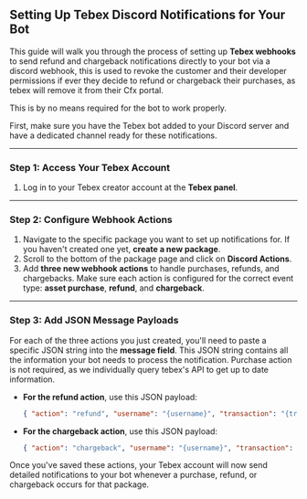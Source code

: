 ## Setting Up Tebex Discord Notifications for Your Bot

This guide will walk you through the process of setting up **Tebex webhooks** to send refund and chargeback notifications directly to your bot via a discord webhook, this is used to revoke the customer and their developer permissions if ever they decide to refund or chargeback their purchases, as tebex will remove it from their Cfx portal.

This is by no means required for the bot to work properly.

First, make sure you have the Tebex bot added to your Discord server and have a dedicated channel ready for these notifications.

-----

### Step 1: Access Your Tebex Account

1.  Log in to your Tebex creator account at the **Tebex panel**.

-----

### Step 2: Configure Webhook Actions

1.  Navigate to the specific package you want to set up notifications for. If you haven't created one yet, **create a new package**.
2.  Scroll to the bottom of the package page and click on **Discord Actions**.
3.  Add **three new webhook actions** to handle purchases, refunds, and chargebacks. Make sure each action is configured for the correct event type: **asset purchase**, **refund**, and **chargeback**.

-----

### Step 3: Add JSON Message Payloads

For each of the three actions you just created, you'll need to paste a specific JSON string into the **message field**. This JSON string contains all the information your bot needs to process the notification. Purchase action is not required, as we individually query tebex's API to get up to date information.

  * **For the refund action**, use this JSON payload:

    ```json
    { "action": "refund", "username": "{username}", "transaction": "{transaction}", "packageName": "{packageName}"}
    ```

  * **For the chargeback action**, use this JSON payload:

    ```json
    { "action": "chargeback", "username": "{username}", "transaction": "{transaction}", "packageName": "{packageName}"}
    ```

Once you've saved these actions, your Tebex account will now send detailed notifications to your bot whenever a purchase, refund, or chargeback occurs for that package.
